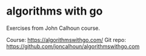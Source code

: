 # algorithms with go

Exercises from John Calhoun course.

Course: <https://algorithmswithgo.com/>
Git repo: <https://github.com/joncalhoun/algorithmswithgo.com>


